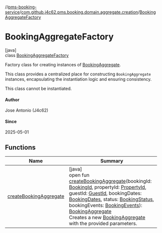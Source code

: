 //[pms-booking-service](../../../index.md)/[com.github.j4c62.pms.booking.domain.aggregate.creation](../index.md)/[BookingAggregateFactory](index.md)

# BookingAggregateFactory

[java]\
class [BookingAggregateFactory](index.md)

Factory class for creating instances of [BookingAggregate](../../com.github.j4c62.pms.booking.domain.aggregate/-booking-aggregate/index.md). 

This class provides a centralized place for constructing `BookingAggregate` instances, encapsulating the instantiation logic and ensuring consistency. 

This class cannot be instantiated.

#### Author

Jose Antonio (J4c62)

#### Since

2025-05-01

## Functions

| Name | Summary |
|---|---|
| [createBookingAggregate](create-booking-aggregate.md) | [java]<br>open fun [createBookingAggregate](create-booking-aggregate.md)(bookingId: [BookingId](../../com.github.j4c62.pms.booking.domain.aggregate.vo/-booking-id/index.md), propertyId: [PropertyId](../../com.github.j4c62.pms.booking.domain.aggregate.vo/-property-id/index.md), guestId: [GuestId](../../com.github.j4c62.pms.booking.domain.aggregate.vo/-guest-id/index.md), bookingDates: [BookingDates](../../com.github.j4c62.pms.booking.domain.aggregate.vo/-booking-dates/index.md), status: [BookingStatus](../../com.github.j4c62.pms.booking.domain.aggregate.vo/-booking-status/index.md), bookingEvents: [BookingEvents](../../com.github.j4c62.pms.booking.domain.aggregate.vo/-booking-events/index.md)): [BookingAggregate](../../com.github.j4c62.pms.booking.domain.aggregate/-booking-aggregate/index.md)<br>Creates a new [BookingAggregate](../../com.github.j4c62.pms.booking.domain.aggregate/-booking-aggregate/index.md) with the provided parameters. |